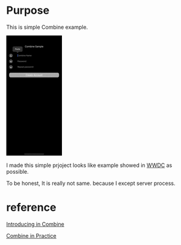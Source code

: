
# Purpose 

This is simple Combine example. 

![combine](source/combine.gif)

I made this simple prjoject looks like example showed in [WWDC](https://developer.apple.com/videos/play/wwdc2019/721/) as possible. 

To be honest, It is really not same. because I except server process. 


# reference

[Introducing in Combine](https://developer.apple.com/videos/play/wwdc2019/722/)

[Combine in Practice](https://developer.apple.com/videos/play/wwdc2019/721/)
